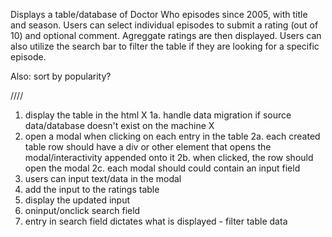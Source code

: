 Displays a table/database of Doctor Who episodes since 2005, with title and season. Users can select individual episodes to submit a rating (out of 10) and optional comment. Agreggate ratings are then displayed. Users can also utilize the search bar to filter the table if they are looking for a specific episode. 

Also: sort by popularity?

////

1. display the table in the html X
    1a. handle data migration if source data/database doesn't exist on the machine X
2. open a modal when clicking on each entry in the table
    2a. each created table row should have a div or other element that opens the modal/interactivity appended onto it
    2b. when clicked, the row should open the modal
    2c. each modal should could contain an input field
3. users can input text/data in the modal
4. add the input to the ratings table
5. display the updated input
6. oninput/onclick search field
7. entry in search field dictates what is displayed - filter table data